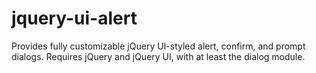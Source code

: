jquery-ui-alert
===============

Provides fully customizable jQuery UI-styled alert, confirm, and prompt dialogs. Requires jQuery and jQuery UI, with at least the dialog module.
